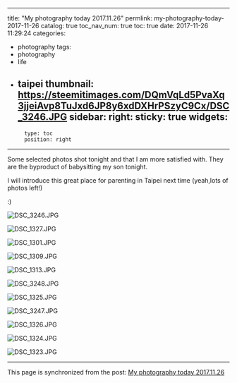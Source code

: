 
---
title: "My photography today 2017.11.26"
permlink: my-photography-today-2017-11-26
catalog: true
toc_nav_num: true
toc: true
date: 2017-11-26 11:29:24
categories:
- photography
tags:
- photography
- life
- taipei
thumbnail: https://steemitimages.com/DQmVqLd5PvaXq3jjeiAvp8TuJxd6JP8y6xdDXHrPSzyC9Cx/DSC_3246.JPG
sidebar:
    right:
        sticky: true
widgets:
    -
        type: toc
        position: right
---


Some selected photos shot tonight and that I am more satisfied with. They are the byproduct of babysitting my son tonight.

I will introduce this great place for parenting in Taipei next time (yeah,lots of photos left!)

:)

![DSC_3246.JPG](https://steemitimages.com/DQmVqLd5PvaXq3jjeiAvp8TuJxd6JP8y6xdDXHrPSzyC9Cx/DSC_3246.JPG)

![DSC_1327.JPG](https://steemitimages.com/DQmaoEBfF4r56yHNUhTtJVNTm72eitzLucidhJrMbwN6eHa/DSC_1327.JPG)

![DSC_1301.JPG](https://steemitimages.com/DQmepDc8VGF74SzTZ7ER1EC7LL7FCFzYMnvQhEWa7T1LEdk/DSC_1301.JPG)

![DSC_1309.JPG](https://steemitimages.com/DQmPiNRshbq9vr3MU3dsE3iVAKS7XNGqPjw6D9r9b8Yuxf5/DSC_1309.JPG)

![DSC_1313.JPG](https://steemitimages.com/DQmfFkeqtz5AJWdYvxTAmPmF6xaNeEpc89rKXjKrRVTV3CB/DSC_1313.JPG)

![DSC_3248.JPG](https://steemitimages.com/DQmcjXryziTQtZiUyMAR3ppn1a4wVMswHBE8ZPxM8dnEWfR/DSC_3248.JPG)

![DSC_1325.JPG](https://steemitimages.com/DQmVe9tRnn9atUdWWWsq1FnFFXf8Cxpv6p6Etxtf35bSCmi/DSC_1325.JPG)

![DSC_3247.JPG](https://steemitimages.com/DQmUXWCXiCUFPhZFhZSPjQgaYajyZ2WGxq4fXR4R18TqMxc/DSC_3247.JPG)

![DSC_1326.JPG](https://steemitimages.com/DQmZ2qr4YKS3eWefdeLGB7x1L31HVH21MtZto2HJezcLvNc/DSC_1326.JPG)

![DSC_1324.JPG](https://steemitimages.com/DQmWgCEUTgGKiwRRWcPLkkjmNMwwm3cvQofY5AmwS5tNphm/DSC_1324.JPG)

![DSC_1323.JPG](https://steemitimages.com/DQmNXkxtMC3vEK8xKEeez9RBpjUZwwSKg7HchmirGBtXEaJ/DSC_1323.JPG)

- - -

This page is synchronized from the post: [My photography today 2017.11.26](https://steemit.com/@deanliu/my-photography-today-2017-11-26)

